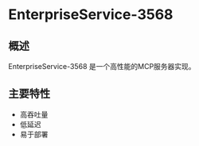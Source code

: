 # EnterpriseService-3568

## 概述

EnterpriseService-3568 是一个高性能的MCP服务器实现。

## 主要特性

- 高吞吐量
- 低延迟
- 易于部署
